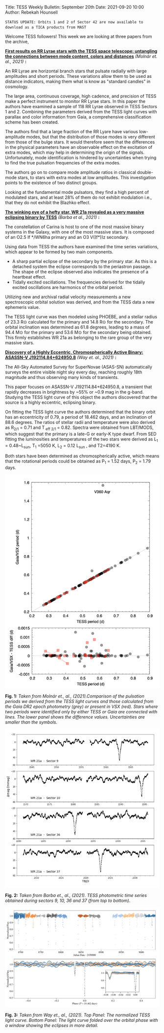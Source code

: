 Title: TESS Weekly Bulletin: September 20th
Date: 2021-09-20 10:00
Author: Rebekah Hounsell

`STATUS UPDATE: Orbits 1 and 2 of Sector 42 are now available to download as a TICA products from MAST`

Welcome TESS followers!  This week we are looking at three papers from the archive, 

**[First results on RR Lyrae stars with the TESS space telescope: untangling the connections between mode content, colors and distances](https://arxiv.org/abs/2109.07329)** *(Molnár et. al., 2021)* **:**

An RR Lyrae are horizontal branch stars  that pulsate radially with large amplitudes and short periods. These variations allow them to be used as distance indicators, making them what is know as "standard candles" in cosmology. 

The large area, continuous coverage, high cadence, and precision of TESS make a perfect instrument to monitor RR Lyrae stars. In this paper the authors have examined a sample of 118 RR Lyrae observed in TESS Sectors 1 and 2. Combining the parameters derived from the TESS light curves with parallax and color information from Gaia, a comprehensive classification scheme has been created. 

The authors find that a large fraction of the RR Lyare have various low-amplitude modes, but that the distribution of those modes is very different from those of the bulge stars. It would therefore seem that the differences in the physical parameters have an observable effect on the excitation of extra modes, which may help in determining the origin of the signals. Unfortunately, mode identification is hindered by uncertainties when trying to find the true pulsation frequencies of the extra modes.

The authors go on to compare mode amplitude ratios in classical double-mode stars, to stars with extra modes at low amplitudes. This investigation points to the existence of two distinct groups. 

Looking at the fundamental mode pulsators, they find a high percent of modulated stars, and at least 28% of them do not exhibit modulation i.e., that they do not exhibit the Blazhko effect. 

**[The winking eye of a hefty star. WR 21a revealed as a very massive eclipsing binary by TESS](https://arxiv.org/abs/2109.06311)** *(Barba et al.,  2021)* **:**

The constellation of Carina is host to one of the most massive binary systems in the Galaxy, with one of the most massive stars. It is composed of an O2.5 If &#42;/WN6ha primary and an O3 V((f&#42;))z secondary.

Using data from TESS the authors have examined the time series variations, which appear to be formed by two main components.

-  A sharp partial eclipse of the secondary by the primary star. As this is a detached system the eclipse corresponds to the periastron passage. The shape of the eclipse observed also indicates the presence of a heartbeat effect. 
-  Tidally excited oscillations. The frequencies derived for the tidally excited oscillations are harmonics of the orbital period.

Utilizing new and archival radial velocity measurements a new spectroscopic orbital solution was derived, and from the TESS data a new ephemeris value.

The TESS light curve was then modeled using PHOEBE, and a stellar radius of  23.3 R⊙ calculated for the primary and 14.8 R⊙ for the secondary. The orbital inclination was determined as  61.8 degrees, leading to a mass of 94.4 M⊙ for the primary and  53.6 M⊙ for the secondary being obtained. This firmly establishes WR 21a as belonging to the rare group of the very massive stars.


**[Discovery of a Highly Eccentric, Chromospherically Active Binary: ASASSN-V J192114.84+624950.8](https://arxiv.org/abs/2109.07586)** *(Way et. al.,  2021)* **:**

The All-Sky Automated Survey for SuperNovae (ASAS-SN) automatically surveys the entire visible night sky every day, reaching roughly 18th magnitude and thus observing many kinds of transients. 

This paper focuses on ASASSN-V J192114.84+624950.8, a transient that rapidly decreases in brightness by ~55% or ~0.9 mag in the g-band. Studying the TESS light curve of this object the authors discovered that the source is a highly eccentric, eclipsing binary. 

On fitting the TESS light curve the authors determined that the binary orbit has an eccentricity of 0.79, a period of 18.462 days, and an inclination of 88.6 degrees. The ratios of stellar radii and temperature were also derived as R<sub>2/1</sub> = 0.71 and T<sub> eff 2/1 </sub> = 0.82. Spectra were obtained from LBT/MODS, which suggest that the primary is a late-G or early-K type dwarf. From SED  fitting the luminosities and temperatures of the two stars were derived as L<sub>1</sub> = 0.48~L<sub>sun</sub>, T<sub>1</sub> =5050 K, L<sub>2</sub>  = 0.12 L<sub>sun</sub> , and T2=4190 K.

Both stars have been determined as chromospherically active, which means that the rotational periods could be obtained as P<sub>1</sub> = 1.52 days, P<sub>2</sub> = 1.79 days.


![Molnár](images/news/Molnar_2021.png)

**Fig. 1:** *Taken from Molnár et., al., (2021).Comparison of the pulsation periods we derived from the TESS light curves and those calculated from the Gaia DR2 epoch photometry (grey) or present in VSX (red). Stars where two periods were identified only by either TESS or Gaia are connected with lines. The lower panel shows the difference values. Uncertainties are smaller than the symbols.*

![Barba](images/news/Barba_2021.png)

**Fig. 2:** *Taken from Barba et., al., (2021).  TESS photometric time series obtained during sectors 9, 10, 36 and 37 (from top to bottom).*

![Way](images/news/Way_2021.png)

**Fig. 3:** *Taken from Way et., al., (2021). Top Panel: The normalized TESS light curve. Bottom Panel: The light curve folded over the orbital phase with a window showing the eclipses in more detail.*